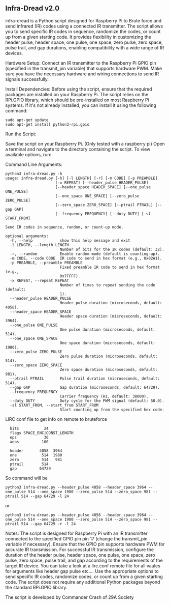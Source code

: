 
##  Infra-Dread   v2.0                                                          

infra-dread is a Python script designed for Raspberry Pi to Brute force and send infrared (IR) codes using a connected IR transmitter. The script allows you to send specific IR codes in sequence, randomize the codes, or count up from a given starting code. It provides flexibility in customizing the header pulse, header space, one pulse, one space, zero pulse, zero space, pulse trail, and gap durations, enabling compatibility with a wide range of IR devices.

Hardware Setup:
        Connect an IR transmitter to the Raspberry Pi GPIO pin (specified in the transmit_pin variable) that supports hardware PWM.
        Make sure you have the necessary hardware and wiring connections to send IR signals successfully.

Install Dependencies:
        Before using the script, ensure that the required packages are installed on your Raspberry Pi.
        The script relies on the RPi.GPIO library, which should be pre-installed on most Raspberry Pi systems. If it's not already installed, you can install it using the following command:
```
sudo apt-get update
sudo apt-get install python3-rpi.gpio
```
Run the Script:

 Save the script on your Raspberry Pi. (Only tested with a raspberry pi)
 Open a terminal and navigate to the directory containing the script.
 To view available options, run:


Command Line Arguments:
```
python3 infra-dread.py -h
usage: infra-dread.py [-h] [-l LENGTH] [-r] [-m CODE] [-p PREAMBLE]
                      [-x REPEAT] [--header_pulse HEADER_PULSE]
                      [--header_space HEADER_SPACE] [--one_pulse ONE_PULSE]
                      [--one_space ONE_SPACE] [--zero_pulse ZERO_PULSE]
                      [--zero_space ZERO_SPACE] [--ptrail PTRAIL] [--gap GAP]
                      [--frequency FREQUENCY] [--duty DUTY] [-sl START_FROM]

Send IR codes in sequence, random, or count-up mode.

optional arguments:
  -h, --help            show this help message and exit
  -l LENGTH, --length LENGTH
                        Number of bits for the IR codes (default: 32).
  -r, --random          Enable random mode (default is counting-up).
  -m CODE, --code CODE  IR code to send in hex format (e.g., 0x02A1).
  -p PREAMBLE, --preamble PREAMBLE
                        Fixed preamble IR code to send in hex format (e.g.,
                        0x7FFFF).
  -x REPEAT, --repeat REPEAT
                        Number of times to repeat sending the code (default:
                        1).
  --header_pulse HEADER_PULSE
                        Header pulse duration (microseconds, default: 4058).
  --header_space HEADER_SPACE
                        Header space duration (microseconds, default: 3964).
  --one_pulse ONE_PULSE
                        One pulse duration (microseconds, default: 514).
  --one_space ONE_SPACE
                        One space duration (microseconds, default: 1980).
  --zero_pulse ZERO_PULSE
                        Zero pulse duration (microseconds, default: 514).
  --zero_space ZERO_SPACE
                        Zero space duration (microseconds, default: 981).
  --ptrail PTRAIL       Pulse trail duration (microseconds, default: 514).
  --gap GAP             Gap duration (microseconds, default: 64729).
  --frequency FREQUENCY
                        Carrier frequency (Hz, default: 38000).
  --duty DUTY           Duty cycle for the PWM signal (default: 50.0).
  -sl START_FROM, --start_from START_FROM
                        Start counting up from the specified hex code.
```


LIRC conf file to get info on remote to bruteforce
```
  bits           24
  flags SPACE_ENC|CONST_LENGTH
  eps            30
  aeps          100

  header       4058  3964
  one           514  1980
  zero          514   981
  ptrail        514
  gap          64729
```
So command will be
```
python3 infra-dread.py --header_pulse 4058 --header_space 3964 --one_pulse 514 --one_space 1980 --zero_pulse 514 --zero_space 981 --ptrail 514 --gap 64729 -l 24
```
or
```
python3 infra-dread.py --header_pulse 4058 --header_space 3964 --one_pulse 514 --one_space 1980 --zero_pulse 514 --zero_space 981 --ptrail 514 --gap 64729 -r -l 24
```
Notes:
    The script is designed for Raspberry Pi with an IR transmitter connected to the specified GPIO pin pin 17 (change the transmit_pin variable if necessary).
    Ensure that the GPIO pin supports hardware PWM for accurate IR transmission.
    For successful IR transmission, configure the duration of the header pulse, header space, one pulse, one space, zero pulse, zero space, pulse trail, and gap according to the requirements of the target IR device. You can take a look at a lirc.conf remote file for all vaules for arguments like header gap pulse etc....
    Use the appropriate options to send specific IR codes, randomize codes, or count up from a given starting code.
    The script does not require any additional Python packages beyond the standard RPi.GPIO library.

The script is developed by Commander Crash of 29A Society

